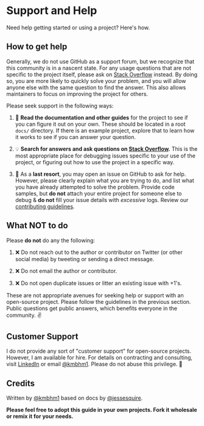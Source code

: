 # Support and Help

Need help getting started or using a project? Here's how.

## How to get help

Generally, we do not use GitHub as a support forum, but we recognize that this community is in a nascent state. For any usage questions that are not specific to the project itself, please ask on [Stack Overflow](https://stackoverflow.com) instead. By doing so, you are more likely to quickly solve your problem, and you will allow anyone else with the same question to find the answer. This also allows maintainers to focus on improving the project for others.

Please seek support in the following ways:

1. :book: **Read the documentation and other guides** for the project to see if you can figure it out on your own. These should be located in a root `docs/` directory. If there is an example project, explore that to learn how it works to see if you can answer your question.

1. :bulb: **Search for answers and ask questions on [Stack Overflow](https://stackoverflow.com).** This is the most appropriate place for debugging issues specific to your use of the project, or figuring out how to use the project in a specific way.

1. :memo: As a **last resort**, you may open an issue on GitHub to ask for help. However, please clearly explain what you are trying to do, and list what you have already attempted to solve the problem. Provide code samples, but **do not** attach your entire project for someone else to debug & **do not** fill your issue details with *excessive* logs. Review our [contributing guidelines](https://github.com/kmbhm1/.github/blob/master/CONTRIBUTING.md).

## What NOT to do

Please **do not** do any the following:

1. :x: Do not reach out to the author or contributor on Twitter (or other social media) by tweeting or sending a direct message.

1. :x: Do not email the author or contributor.

1. :x: Do not open duplicate issues or litter an existing issue with +1's.

These are not appropriate avenues for seeking help or support with an open-source project. Please follow the guidelines in the previous section. Public questions get public answers, which benefits everyone in the community. ✌️

## Customer Support

I do not provide any sort of "customer support" for open-source projects. However, I am available for hire. For details on contracting and consulting, visit [LinkedIn](https://www.linkedin.com/in/kevin-b-stl/) or email [@kmbhm1](mailto:kmbhm1@gmail.com). Please do not abuse this privilege. 🙏

## Credits

Written by [@kmbhm1](https://github.com/kmbhm1) based on docs by [@jessesquire](https://github.com/jessesquires).

**Please feel free to adopt this guide in your own projects. Fork it wholesale or remix it for your needs.**
